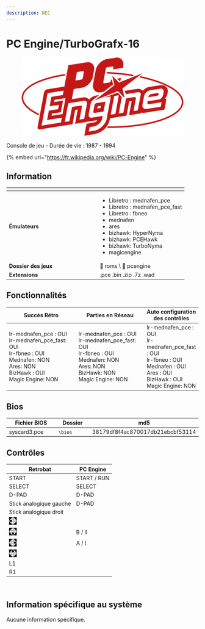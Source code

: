 ```yaml
---
description: NEC
---
```


# PC Engine/TurboGrafx-16

<div align="left">

<figure><picture><source srcset="https://raw.githubusercontent.com/fabricecaruso/es-theme-carbon/91d85c7849cc550b0cac4e75cb8e0923d3b61b5e/art/logos/pcengine-w.svg" media="(prefers-color-scheme: dark)"><img src="https://raw.githubusercontent.com/fabricecaruso/es-theme-carbon/52ff37c9e265587d006945a2ba695b5a962b3a3d/art/logos/pcengine.svg" alt=""></picture><figcaption></figcaption></figure>

</div>

Console de jeu - Durée de vie : 1987 - 1994

{% embed url="https://fr.wikipedia.org/wiki/PC-Engine" %}

## Information

<table data-header-hidden><thead><tr><th width="224"></th><th></th></tr></thead><tbody><tr><td><strong>Émulateurs</strong></td><td><ul><li>Libretro : mednafen_pce</li><li>Libretro : mednafen_pce_fast</li><li>Libretro : fbneo</li><li>mednafen</li><li>ares</li><li>bizhawk: HyperNyma</li><li>bizhawk: PCEHawk</li><li>bizhawk: TurboNyma</li><li>magicengine</li></ul></td></tr><tr><td><strong>Dossier des jeux</strong></td><td><span data-gb-custom-inline data-tag="emoji" data-code="1f4c2">📂</span> roms \ <span data-gb-custom-inline data-tag="emoji" data-code="1f4c2">📂</span> pcengine</td></tr><tr><td><strong>Extensions</strong></td><td>.pce .bin .zip .7z .wad</td></tr></tbody></table>

## Fonctionnalités

<table><thead><tr><th width="246">Succès Rétro</th><th width="234">Parties en Réseau</th><th>Auto configuration des contrôles</th></tr></thead><tbody><tr><td>lr-mednafen_pce : OUI<br>lr-mednafen_pce_fast: OUI<br>lr-fbneo : OUI<br>Mednafen: NON<br>Ares: NON<br>BizHawk : OUI<br>Magic Engine: NON</td><td>lr-mednafen_pce : OUI<br>lr-mednafen_pce_fast: OUI<br>lr-fbneo : OUI<br>Mednafen: NON<br>Ares: NON<br>BizHawk: NON<br>Magic Engine: NON</td><td>lr-mednafen_pce : OUI<br>lr-mednafen_pce_fast : OUI<br>lr-fbneo : OUI<br>Mednafen : OUI<br>Ares : OUI<br>BizHawk : OUI<br>Magic Engine: NON</td></tr></tbody></table>

## Bios

<table><thead><tr><th width="224">Fichier BIOS</th><th width="169">Dossier</th><th>md5</th></tr></thead><tbody><tr><td>syscard3.pce</td><td><code>\bios</code></td><td>38179df8f4ac870017db21ebcbf53114</td></tr></tbody></table>

## Contrôles

| Retrobat                                          | PC Engine   |
| ------------------------------------------------- | ----------- |
| START                                             | START / RUN |
| SELECT                                            | SELECT      |
| D-PAD                                             | D-PAD       |
| Stick analogique gauche                           | D-PAD       |
| Stick analogique droit                            |             |
| ![](<../../../../.gitbook/assets/image (32).png>) |             |
| ![](<../../../../.gitbook/assets/image (19).png>) | B / II      |
| ![](<../../../../.gitbook/assets/image (6).png>)  | A / I       |
| ![](<../../../../.gitbook/assets/image (34).png>) |             |
| L1                                                |             |
| R1                                                |             |

<div align="left">

<figure><img src="https://i.imgur.com/rKnEZ9C.png" alt=""><figcaption></figcaption></figure>

</div>

## Information spécifique au système

Aucune information spécifique.
